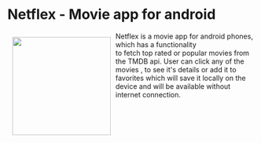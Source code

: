 # Netflex - Movie app for android

<img src="https://github.com/andguladzeshio/Netflex/blob/develop/app/src/main/res/mipmap-xxxhdpi/logo.png?raw=true" alt="" align="left"
width="200" hspace="10" vspace="10">
Netflex is a movie app for android phones, which has a functionality <br>
to fetch top rated or popular movies from the TMDB api.
User can click any of the movies , to see it's details 
or add it to favorites which will save it locally on the device 
and will be available without internet connection. 
